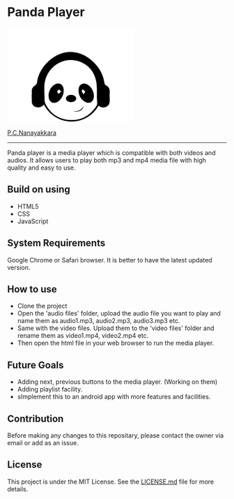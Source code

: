 # Panda Player

![](https://github.com/FOSSCODY-1/P.C.Nanayakkara/blob/master/Media%20Player/images/panda-3.png)

[P.C.Nanayakkara](https://github.com/FOSSCODY-1/P.C.Nanayakkara)

---
Panda player is a media player which is compatible with both videos and audios. It allows users to play both mp3 and mp4 media file with high quality and easy to use.  

## Build on using

* HTML5  
* CSS  
* JavaScript  

## System Requirements

Google Chrome or Safari browser. It is better to have the latest updated version.

## How to use

* Clone the project  
* Open the 'audio files' folder, upload the audio file you want to play and name them as audio1.mp3, audio2.mp3, audio3.mp3 etc.
* Same with the video files. Upload them to the 'video files' folder and rename them as video1.mp4, video2.mp4 etc.
* Then open the html file in your web browser to run the media player.

## Future Goals

* Adding next, previous buttons to the media player. (Working on them)
* Adding playlist facility.  
* sImplement this to an android app with more features and facilities.

## Contribution

Before making any changes to this repositary, please contact the owner via email or add as an issue.

## License

This project is under the MIT License. See the [LICENSE.md](https://github.com/FOSSCODY-1/P.C.Nanayakkara/blob/master/LICENSE) file for more details.
